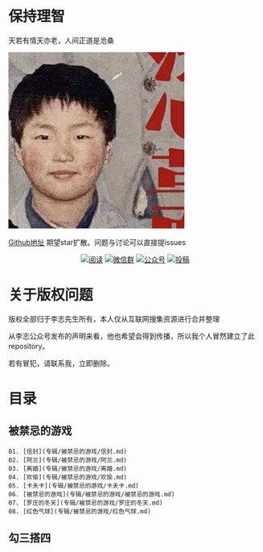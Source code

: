 # 保持理智

天若有情天亦老，人间正道是沧桑

![image](https://github.com/yuhuo321/stay-sane/blob/master/image/%E6%9D%8E%E5%BF%979-%E6%B4%97%E5%BF%83%E9%9D%A9%E9%9D%A22018.jpg)

[Github地址](https://github.com/yuhuo321/stay-sane/) 期望star扩散。问题与讨论可以直接提issues


<p align="center">
  <a href="https://snailclimb.gitee.io/javaguide"><img src="https://img.shields.io/badge/阅读-read-brightgreen.svg" alt="阅读"></a>
  <a href="#联系我"><img src="https://img.shields.io/badge/chat-微信群-blue.svg" alt="微信群"></a>
  <a href="#公众号"><img src="https://img.shields.io/badge/%E5%85%AC%E4%BC%97%E5%8F%B7-JavaGuide-lightgrey.svg" alt="公众号"></a>
  <a href="#投稿"><img src="https://img.shields.io/badge/support-投稿-critical.svg" alt="投稿"></a>
</p>


# 关于版权问题

版权全部归于李志先生所有，本人仅从互联网搜集资源进行合并整理

从李志公众号发布的声明来看，他也希望会得到传播，所以我个人冒然建立了此repository。

若有冒犯，请联系我，立即删除。


# 目录

## 被禁忌的游戏
    01. [信封](专辑/被禁忌的游戏/信封.md)
    02. [阿兰](专辑/被禁忌的游戏/阿兰.md)
    03. [离婚](专辑/被禁忌的游戏/离婚.md)
    04. [欢愉](专辑/被禁忌的游戏/欢愉.md)
    05. [卡夫卡](专辑/被禁忌的游戏/卡夫卡.md)
    06. [被禁忌的游戏](专辑/被禁忌的游戏/被禁忌的游戏.md)
    07. [罗庄的冬天](专辑/被禁忌的游戏/罗庄的冬天.md)
    08. [红色气球](专辑/被禁忌的游戏/红色气球.md)

## 勾三搭四